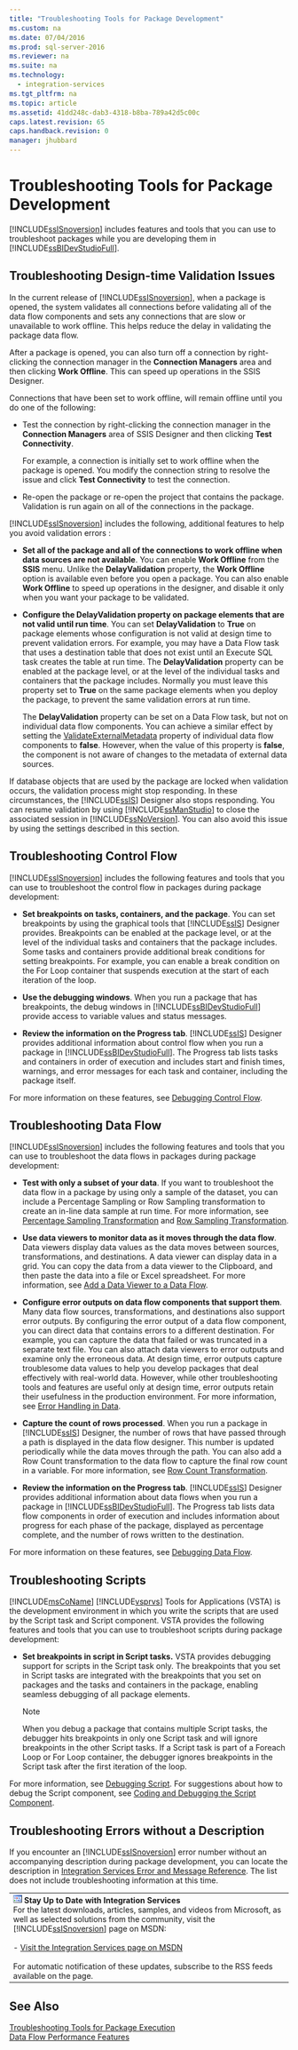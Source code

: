 ```yaml
---
title: "Troubleshooting Tools for Package Development"
ms.custom: na
ms.date: 07/04/2016
ms.prod: sql-server-2016
ms.reviewer: na
ms.suite: na
ms.technology: 
  - integration-services
ms.tgt_pltfrm: na
ms.topic: article
ms.assetid: 41dd248c-dab3-4318-b8ba-789a42d5c00c
caps.latest.revision: 65
caps.handback.revision: 0
manager: jhubbard
---
```

# Troubleshooting Tools for Package Development
  [!INCLUDE[ssISnoversion](../../Topics/TopicNameContainA/tokens/ssISnoversion_md.md)] includes features and tools that you can use to troubleshoot packages while you are developing them in [!INCLUDE[ssBIDevStudioFull](../../Topics/TopicNameContainA/tokens/ssBIDevStudioFull_md.md)].  
  
## Troubleshooting Design-time Validation Issues  
 In the current release of [!INCLUDE[ssISnoversion](../../Topics/TopicNameContainA/tokens/ssISnoversion_md.md)], when a package is opened, the system validates all connections before validating all of the data flow components and sets any connections that are slow or unavailable to work offline. This helps reduce the delay in validating the package data flow.  
  
 After a package is opened, you can also turn off a connection by right-clicking the connection manager in the **Connection Managers** area and then clicking **Work Offline**. This can speed up operations in the SSIS Designer.  
  
 Connections that have been set to work offline, will remain offline until you do one of the following:  
  
-   Test the connection by right-clicking the connection manager in the **Connection Managers** area of SSIS Designer and then clicking **Test Connectivity**.  
  
     For example, a connection is initially set to work offline when the package is opened. You modify the connection string to resolve the issue and click **Test Connectivity** to test the connection.  
  
-   Re-open the package or re-open the project that contains the package. Validation is run again on all of the connections in the package.  
  
 [!INCLUDE[ssISnoversion](../../Topics/TopicNameContainA/tokens/ssISnoversion_md.md)] includes the following, additional features to help you avoid validation errors :  
  
-   **Set all of the package and all of the connections to work offline when data sources are not available**. You can enable **Work Offline** from the **SSIS** menu. Unlike the **DelayValidation** property, the **Work Offline** option is available even before you open a package. You can also enable **Work Offline** to speed up operations in the designer, and disable it only when you want your package to be validated.  
  
-   **Configure the DelayValidation property on package elements that are not valid until run time**. You can set **DelayValidation** to **True** on package elements whose configuration is not valid at design time to prevent validation errors. For example, you may have a Data Flow task that uses a destination table that does not exist until an Execute SQL task creates the table at run time. The **DelayValidation** property can be enabled at the package level, or at the level of the individual tasks and containers that the package includes. Normally you must leave this property set to **True** on the same package elements when you deploy the package, to prevent the same validation errors at run time.  
  
     The **DelayValidation** property can be set on a Data Flow task, but not on individual data flow components. You can achieve a similar effect by setting the [ValidateExternalMetadata](assetId:///P:Microsoft.SqlServer.Dts.Pipeline.Wrapper.IDTSComponentMetaData100.ValidateExternalMetadata) property of individual data flow components to **false**. However, when the value of this property is **false**, the component is not aware of changes to the metadata of external data sources.  
  
 If database objects that are used by the package are locked when validation occurs, the validation process might stop responding. In these circumstances, the [!INCLUDE[ssIS](../../Topics/TopicNameContainA/tokens/ssIS_md.md)] Designer also stops responding. You can resume validation by using [!INCLUDE[ssManStudio](../../Topics/TopicNameContainA/tokens/ssManStudio_md.md)] to close the associated session in [!INCLUDE[ssNoVersion](../../Topics/TopicNameContainA/tokens/ssNoVersion_md.md)]. You can also avoid this issue by using the settings described in this section.  
  
## Troubleshooting Control Flow  
 [!INCLUDE[ssISnoversion](../../Topics/TopicNameContainA/tokens/ssISnoversion_md.md)] includes the following features and tools that you can use to troubleshoot the control flow in packages during package development:  
  
-   **Set breakpoints on tasks, containers, and the package**. You can set breakpoints by using the graphical tools that [!INCLUDE[ssIS](../../Topics/TopicNameContainA/tokens/ssIS_md.md)] Designer provides. Breakpoints can be enabled at the package level, or at the level of the individual tasks and containers that the package includes. Some tasks and containers provide additional break conditions for setting breakpoints. For example, you can enable a break condition on the For Loop container that suspends execution at the start of each iteration of the loop.  
  
-   **Use the debugging windows**. When you run a package that has breakpoints, the debug windows in [!INCLUDE[ssBIDevStudioFull](../../Topics/TopicNameContainA/tokens/ssBIDevStudioFull_md.md)] provide access to variable values and status messages.  
  
-   **Review the information on the Progress tab**. [!INCLUDE[ssIS](../../Topics/TopicNameContainA/tokens/ssIS_md.md)] Designer provides additional information about control flow when you run a package in [!INCLUDE[ssBIDevStudioFull](../../Topics/TopicNameContainA/tokens/ssBIDevStudioFull_md.md)]. The Progress tab lists tasks and containers in order of execution and includes start and finish times, warnings, and error messages for each task and container, including the package itself.  
  
 For more information on these features, see [Debugging Control Flow](../../Topics/TopicNameNotContainA/Debugging-Control-Flow.md).  
  
## Troubleshooting Data Flow  
 [!INCLUDE[ssISnoversion](../../Topics/TopicNameContainA/tokens/ssISnoversion_md.md)] includes the following features and tools that you can use to troubleshoot the data flows in packages during package development:  
  
-   **Test with only a subset of your data**. If you want to troubleshoot the data flow in a package by using only a sample of the dataset, you can include a Percentage Sampling or Row Sampling transformation to create an in-line data sample at run time. For more information, see [Percentage Sampling Transformation](../../Topics/TopicNameNotContainA/Percentage-Sampling-Transformation.md) and [Row Sampling Transformation](../../Topics/TopicNameNotContainA/Row-Sampling-Transformation.md).  
  
-   **Use data viewers to monitor data as it moves through the data flow**. Data viewers display data values as the data moves between sources, transformations, and destinations. A data viewer can display data in a grid. You can copy the data from a data viewer to the Clipboard, and then paste the data into a file or Excel spreadsheet. For more information, see [Add a Data Viewer to a Data Flow](../../Topics/TopicNameContainA/Add-a-Data-Viewer-to-a-Data-Flow.md).  
  
-   **Configure error outputs on data flow components that support them**. Many data flow sources, transformations, and destinations also support error outputs. By configuring the error output of a data flow component, you can direct data that contains errors to a different destination. For example, you can capture the data that failed or was truncated in a separate text file. You can also attach data viewers to error outputs and examine only the erroneous data. At design time, error outputs capture troublesome data values to help you develop packages that deal effectively with real-world data. However, while other troubleshooting tools and features are useful only at design time, error outputs retain their usefulness in the production environment. For more information, see [Error Handling in Data](../../Topics/TopicNameNotContainA/Error-Handling-in-Data.md).  
  
-   **Capture the count of rows processed**. When you run a package in [!INCLUDE[ssIS](../../Topics/TopicNameContainA/tokens/ssIS_md.md)] Designer, the number of rows that have passed through a path is displayed in the data flow designer. This number is updated periodically while the data moves through the path. You can also add a Row Count transformation to the data flow to capture the final row count in a variable. For more information, see [Row Count Transformation](../../Topics/TopicNameNotContainA/Row-Count-Transformation.md).  
  
-   **Review the information on the Progress tab**. [!INCLUDE[ssIS](../../Topics/TopicNameContainA/tokens/ssIS_md.md)] Designer provides additional information about data flows when you run a package in [!INCLUDE[ssBIDevStudioFull](../../Topics/TopicNameContainA/tokens/ssBIDevStudioFull_md.md)]. The Progress tab lists data flow components in order of execution and includes information about progress for each phase of the package, displayed as percentage complete, and the number of rows written to the destination.  
  
 For more information on these features, see [Debugging Data Flow](../../Topics/TopicNameNotContainA/Debugging-Data-Flow.md).  
  
## Troubleshooting Scripts  
 [!INCLUDE[msCoName](../../Topics/TopicNameContainA/tokens/msCoName_md.md)] [!INCLUDE[vsprvs](../../Topics/TopicNameContainA/tokens/vsprvs_md.md)] Tools for Applications (VSTA) is the development environment in which you write the scripts that are used by the Script task and Script component. VSTA provides the following features and tools that you can use to troubleshoot scripts during package development:  
  
-   **Set breakpoints in script in Script tasks.** VSTA provides debugging support for scripts in the Script task only. The breakpoints that you set in Script tasks are integrated with the breakpoints that you set on packages and the tasks and containers in the package, enabling seamless debugging of all package elements.  
  
    > [!NOTE]  
    >  When you debug a package that contains multiple Script tasks, the debugger hits breakpoints in only one Script task and will ignore breakpoints in the other Script tasks. If a Script task is part of a Foreach Loop or For Loop container, the debugger ignores breakpoints in the Script task after the first iteration of the loop.  
  
 For more information, see [Debugging Script](../../Topics/TopicNameNotContainA/Debugging-Script.md). For suggestions about how to debug the Script component, see [Coding and Debugging the Script Component](../Topic/Coding%20and%20Debugging%20the%20Script%20Component.md).  
  
## Troubleshooting Errors without a Description  
 If you encounter an [!INCLUDE[ssISnoversion](../../Topics/TopicNameContainA/tokens/ssISnoversion_md.md)] error number without an accompanying description during package development, you can locate the description in [Integration Services Error and Message Reference](../../Topics/TopicNameNotContainA/Integration-Services-Error-and-Message-Reference.md). The list does not include troubleshooting information at this time.  
  
||  
|-|  
|![Integration Services icon (small)](../../Topics/TopicNameNotContainA/images/DTS_16.gif "DTS_16")  **Stay Up to Date with Integration Services**<br /> For the latest downloads, articles, samples, and videos from Microsoft, as well as selected solutions from the community, visit the [!INCLUDE[ssISnoversion](../../Topics/TopicNameContainA/tokens/ssISnoversion_md.md)] page on MSDN:<br /><br /> -   [Visit the Integration Services page on MSDN](http://go.microsoft.com/fwlink/?LinkId=136655)<br /><br /> For automatic notification of these updates, subscribe to the RSS feeds available on the page.|  
  
## See Also  
 [Troubleshooting Tools for Package Execution](../../Topics/TopicNameNotContainA/Troubleshooting-Tools-for-Package-Execution.md)   
 [Data Flow Performance Features](../../Topics/TopicNameNotContainA/Data-Flow-Performance-Features.md)  
  
  